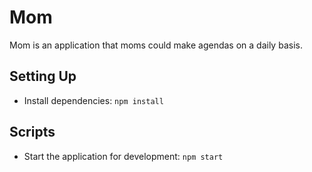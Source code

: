 # Mom 

Mom is an application that moms could make agendas on a daily basis. 

## Setting Up

- Install dependencies: `npm install`

## Scripts

- Start the application for development: `npm start`

